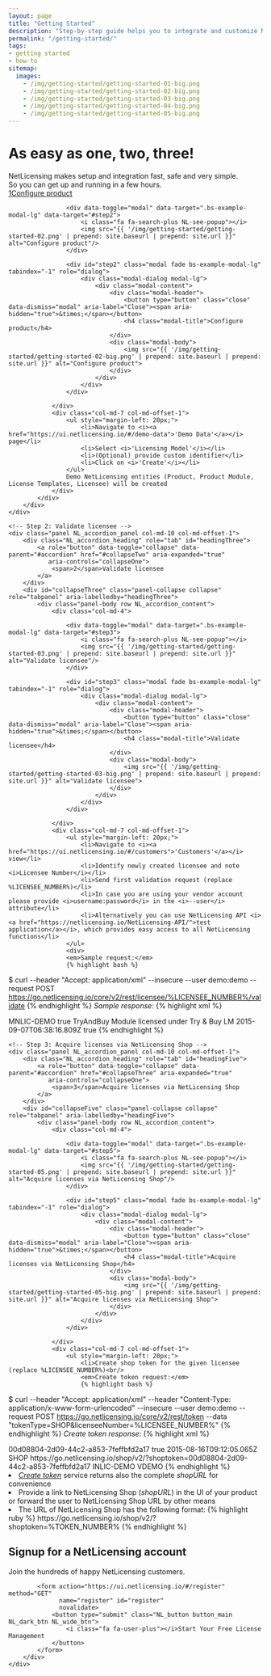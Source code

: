 ```yaml
---
layout: page
title: "Getting Started"
description: "Step-by-step guide helps you to integrate and customize NetLicensing to your needs"
permalink: "/getting-started/"
tags:
- getting started
- how-to
sitemap:
  images:
    - /img/getting-started/getting-started-01-big.png
    - /img/getting-started/getting-started-02-big.png
    - /img/getting-started/getting-started-03-big.png
    - /img/getting-started/getting-started-04-big.png
    - /img/getting-started/getting-started-05-big.png
---
```

<div class="row NL_banner">
    <div class="col-md-6 col-md-offset-3 NL_about_page">
        <h1>As easy as one, two, three!</h1>
        <span>NetLicensing makes setup and integration fast, safe and very simple.<br/>So you can get up and running in a few hours.</span>
    </div>
</div>

<div class="row panel-group NL_accordion" id="accordion" role="tablist" aria-multiselectable="true">
    <!-- Step 1: Configure product -->
    <div class="panel NL_accordion_panel col-md-10 col-md-offset-1">
        <div class="NL_accordion_heading" role="tab" id="headingTwo">
            <a role="button" data-toggle="collapse" data-parent="#accordion" href="#collapseOne" aria-expanded="true"
               aria-controls="collapseOne">
                <span>1</span>Configure product
            </a>
        </div>
        <div id="collapseTwo" class="panel-collapse collapse" role="tabpanel" aria-labelledby="headingTwo">
            <div class="panel-body row NL_accordion_content">
                <div class="col-md-4">

                    <div data-toggle="modal" data-target=".bs-example-modal-lg" data-target="#step2">
                        <i class="fa fa-search-plus NL-see-popup"></i>
                        <img src="{{ '/img/getting-started/getting-started-02.png' | prepend: site.baseurl | prepend: site.url }}" alt="Configure product"/>
                    </div>

                    <div id="step2" class="modal fade bs-example-modal-lg" tabindex="-1" role="dialog">
                        <div class="modal-dialog modal-lg">
                            <div class="modal-content">
                                <div class="modal-header">
                                    <button type="button" class="close" data-dismiss="modal" aria-label="Close"><span aria-hidden="true">&times;</span></button>
                                    <h4 class="modal-title">Configure product</h4>
                                </div>
                                <div class="modal-body">
                                    <img src="{{ '/img/getting-started/getting-started-02-big.png' | prepend: site.baseurl | prepend: site.url }}" alt="Configure product">
                                </div>
                            </div>
                        </div>
                    </div>

                </div>
                <div class="col-md-7 col-md-offset-1">
                    <ul style="margin-left: 20px;">
                        <li>Navigate to <i><a href="https://ui.netlicensing.io/#/demo-data">'Demo Data'</a></i> page</li>
                        <li>Select <i>'Licensing Model'</i></li>
                        <li>(Optional) provide custom identifier</li>
                        <li>Click on <i>'Create'</i></li>
                    </ul>
                    Demo NetLicensing entities (Product, Product Module, License Templates, Licensee) will be created
                </div>
            </div>
        </div>
    </div>

    <!-- Step 2: Validate licensee -->
    <div class="panel NL_accordion_panel col-md-10 col-md-offset-1">
        <div class="NL_accordion_heading" role="tab" id="headingThree">
            <a role="button" data-toggle="collapse" data-parent="#accordion" href="#collapseTwo" aria-expanded="true"
               aria-controls="collapseOne">
                <span>2</span>Validate licensee
            </a>
        </div>
        <div id="collapseThree" class="panel-collapse collapse" role="tabpanel" aria-labelledby="headingThree">
            <div class="panel-body row NL_accordion_content">
                <div class="col-md-4">

                    <div data-toggle="modal" data-target=".bs-example-modal-lg" data-target="#step3">
                        <i class="fa fa-search-plus NL-see-popup"></i>
                        <img src="{{ '/img/getting-started/getting-started-03.png' | prepend: site.baseurl | prepend: site.url }}" alt="Validate licensee"/>
                    </div>

                    <div id="step3" class="modal fade bs-example-modal-lg" tabindex="-1" role="dialog">
                        <div class="modal-dialog modal-lg">
                            <div class="modal-content">
                                <div class="modal-header">
                                    <button type="button" class="close" data-dismiss="modal" aria-label="Close"><span aria-hidden="true">&times;</span></button>
                                    <h4 class="modal-title">Validate licensee</h4>
                                </div>
                                <div class="modal-body">
                                    <img src="{{ '/img/getting-started/getting-started-03-big.png' | prepend: site.baseurl | prepend: site.url }}" alt="Validate licensee">
                                </div>
                            </div>
                        </div>
                    </div>

                </div>
                <div class="col-md-7 col-md-offset-1">
                    <ul style="margin-left: 20px;">
                        <li>Navigate to <i><a href="https://ui.netlicensing.io/#/customers">'Customers'</a></i> view</li>
                        <li>Identify newly created licensee and note <i>Licensee Number</i></li>
                        <li>Send first validation request (replace %LICENSEE_NUMBER%)</li>
                        <li>In case you are using your vendor account please provide <i>username:password</i> in the <i>--user</i> attribute</li>
                        <li>Alternatively you can use NetLicensing API <i><a href="https://netlicensing.io/NetLicensing-API/">test application</a></i>, which provides easy access to all NetLicensing functions</li>
                    </ul>
                    <div>
                    <em>Sample request:</em>
                    {% highlight bash %}
$ curl --header "Accept: application/xml" --insecure --user demo:demo --request POST https://go.netlicensing.io/core/v2/rest/licensee/%LICENSEE_NUMBER%/validate
                    {% endhighlight %}
                    <em>Sample response:</em>
                    {% highlight xml %}
<?xml version="1.0" encoding="UTF-8" standalone="yes"?>
<netlicensing xmlns:ds="http://www.w3.org/2000/09/xmldsig#" xmlns="http://netlicensing.labs64.com/schema/context" ttl="2015-08-09T06:41:15.854Z">
    <infos/>
    <items>
        <item type="ProductModuleValidation">
            <property name="productModuleNumber">MNLIC-DEMO</property>
            <property name="valid">true</property>
            <property name="licensingModel">TryAndBuy</property>
            <property name="productModuleName">Module licensed under Try &amp; Buy LM</property>
            <property name="evaluationExpires">2015-09-07T06:38:16.809Z</property>
            <property name="evaluation">true</property>
        </item>
    </items>
</netlicensing>
                    {% endhighlight %}
                    </div>
                </div>
            </div>
        </div>
    </div>

    <!-- Step 3: Acquire licenses via NetLicensing Shop -->
    <div class="panel NL_accordion_panel col-md-10 col-md-offset-1">
        <div class="NL_accordion_heading" role="tab" id="headingFive">
            <a role="button" data-toggle="collapse" data-parent="#accordion" href="#collapseThree" aria-expanded="true"
               aria-controls="collapseOne">
                <span>3</span>Acquire licenses via NetLicensing Shop
            </a>
        </div>
        <div id="collapseFive" class="panel-collapse collapse" role="tabpanel" aria-labelledby="headingFive">
            <div class="panel-body row NL_accordion_content">
                <div class="col-md-4">

                    <div data-toggle="modal" data-target=".bs-example-modal-lg" data-target="#step5">
                        <i class="fa fa-search-plus NL-see-popup"></i>
                        <img src="{{ '/img/getting-started/getting-started-05.png' | prepend: site.baseurl | prepend: site.url }}" alt="Acquire licenses via NetLicensing Shop"/>
                    </div>

                    <div id="step5" class="modal fade bs-example-modal-lg" tabindex="-1" role="dialog">
                        <div class="modal-dialog modal-lg">
                            <div class="modal-content">
                                <div class="modal-header">
                                    <button type="button" class="close" data-dismiss="modal" aria-label="Close"><span aria-hidden="true">&times;</span></button>
                                    <h4 class="modal-title">Acquire licenses via NetLicensing Shop</h4>
                                </div>
                                <div class="modal-body">
                                    <img src="{{ '/img/getting-started/getting-started-05-big.png' | prepend: site.baseurl | prepend: site.url }}" alt="Acquire licenses via NetLicensing Shop">
                                </div>
                            </div>
                        </div>
                    </div>

                </div>
                <div class="col-md-7 col-md-offset-1">
                    <ul style="margin-left: 20px;">
                        <li>Create shop token for the given licensee (replace %LICENSEE_NUMBER%)<br/>
                        <em>Create token request:</em>
                        {% highlight bash %}
$ curl --header "Accept: application/xml" --header "Content-Type: application/x-www-form-urlencoded" --insecure --user demo:demo --request POST https://go.netlicensing.io/core/v2/rest/token --data "tokenType=SHOP&licenseeNumber=%LICENSEE_NUMBER%"
                        {% endhighlight %}
                        <em>Create token response:</em>
                        {% highlight xml %}
<?xml version="1.0" encoding="UTF-8" standalone="yes"?>
<netlicensing xmlns:ds="http://www.w3.org/2000/09/xmldsig#" xmlns="http://netlicensing.labs64.com/schema/context">
    <infos/>
    <items>
        <item type="Token">
            <property name="number">00d08804-2d09-44c2-a853-7feffbfd2a17</property>
            <property name="active">true</property>
            <property name="expirationTime">2015-08-16T09:12:05.065Z</property>
            <property name="tokenType">SHOP</property>
            <property name="shopURL">
                https://go.netlicensing.io/shop/v2/?shoptoken=00d08804-2d09-44c2-a853-7feffbfd2a17
            </property>
            <property name="licenseeNumber">INLIC-DEMO</property>
            <property name="vendorNumber">VDEMO</property>
        </item>
    </items>
</netlicensing>
                        {% endhighlight %}
                        </li>
                        <li><i><a href="https://netlicensing.io/wiki/token-services">Create token</a></i> service returns also the complete <i>shopURL</i> for convenience</li>
                        <li>Provide a link to NetLicensing Shop (<i>shopURL</i>) in the UI of your product or forward the user to NetLicensing Shop URL by other means</li>
                        <li>The URL of NetLicensing Shop has the following format:
                        {% highlight ruby %}
https://go.netlicensing.io/shop/v2/?shoptoken=%TOKEN_NUMBER%
                        {% endhighlight %}
                        </li>
                    </ul>
                </div>
            </div>
        </div>
    </div>
</div>

<div class="row">
    <div class="col-md-12 NL_container">
        <div class="col-md-6 col-md-offset-3 NL_container_text">
            <h2>Signup for a NetLicensing account</h2>
            <span>Join the hundreds of happy NetLicensing customers.</span>

            <form action="https://ui.netlicensing.io/#/register" method="GET"
                  name="register" id="register"
                  novalidate>
                <button type="submit" class="NL_button button_main NL_dark_btn NL_wide_btn">
                    <i class="fa fa-user-plus"></i>Start Your Free License Management
                </button>
            </form>
        </div>
    </div>
</div>
